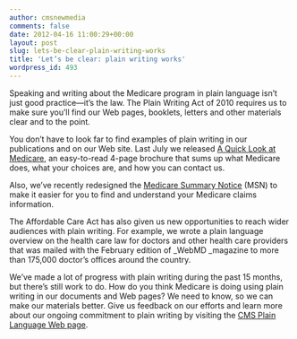 ```yaml
---
author: cmsnewmedia
comments: false
date: 2012-04-16 11:00:29+00:00
layout: post
slug: lets-be-clear-plain-writing-works
title: 'Let’s be clear: plain writing works'
wordpress_id: 493
---
```


Speaking and writing about the Medicare program in plain language isn’t just good practice—it’s the law. The Plain Writing Act of 2010 requires us to make sure you’ll find our Web pages, booklets, letters and other materials clear and to the point.

You don’t have to look far to find examples of plain writing in our publications and on our Web site. Last July we released [A Quick Look at Medicare](http://www.medicare.gov/Publications/Pubs/pdf/11514.pdf), an easy-to-read 4-page brochure that sums up what Medicare does, what your choices are, and how you can contact us. 

Also, we’ve recently redesigned the [Medicare Summary Notice](http://blog.medicare.gov/2012/04/12/cutting-the-clutter-the-newly-designed-medicare-summary-notice/) (MSN) to make it easier for you to find and understand your Medicare claims information. 

The Affordable Care Act has also given us new opportunities to reach wider audiences with plain writing. For example, we wrote a plain language overview on the health care law for doctors and other health care providers that was mailed with the February edition of _WebMD _magazine to more than 175,000 doctor’s offices around the country. 

We’ve made a lot of progress with plain writing during the past 15 months, but there’s still work to do. How do you think Medicare is doing using plain writing in our documents and Web pages? We need to know, so we can make our materials better. Give us feedback on our efforts and learn more about our ongoing commitment to plain writing by visiting the [CMS Plain Language Web page](http://www.medicare.gov/plainlanguage.aspx).

